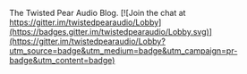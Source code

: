 The Twisted Pear Audio Blog.
[![Join the chat at https://gitter.im/twistedpearaudio/Lobby](https://badges.gitter.im/twistedpearaudio/Lobby.svg)](https://gitter.im/twistedpearaudio/Lobby?utm_source=badge&utm_medium=badge&utm_campaign=pr-badge&utm_content=badge)
